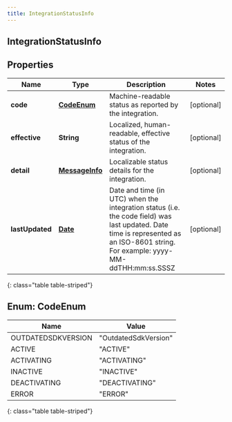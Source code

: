 ```yaml
---
title: IntegrationStatusInfo
---
```

## IntegrationStatusInfo


## Properties

| Name | Type | Description | Notes |
| ------------ | ------------- | ------------- | ------------- |
| **code** | [**CodeEnum**](#CodeEnum) | Machine-readable status as reported by the integration. |  [optional] |
| **effective** | **String** | Localized, human-readable, effective status of the integration. |  [optional] |
| **detail** | [**MessageInfo**](MessageInfo.html) | Localizable status details for the integration. |  [optional] |
| **lastUpdated** | [**Date**](Date.html) | Date and time (in UTC) when the integration status (i.e. the code field) was last updated. Date time is represented as an ISO-8601 string. For example: yyyy-MM-ddTHH:mm:ss.SSSZ |  [optional] |
{: class="table table-striped"}


<a name="CodeEnum"></a>

## Enum: CodeEnum

| Name | Value |
| ---- | ----- |
| OUTDATEDSDKVERSION | &quot;OutdatedSdkVersion&quot; |
| ACTIVE | &quot;ACTIVE&quot; |
| ACTIVATING | &quot;ACTIVATING&quot; |
| INACTIVE | &quot;INACTIVE&quot; |
| DEACTIVATING | &quot;DEACTIVATING&quot; |
| ERROR | &quot;ERROR&quot; |
{: class="table table-striped"}


